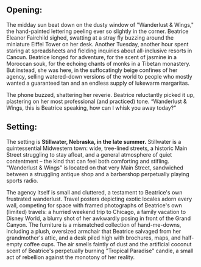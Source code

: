 ## Opening:

The midday sun beat down on the dusty window of "Wanderlust & Wings," the hand-painted lettering peeling ever so slightly in the corner. Beatrice Eleanor Fairchild sighed, swatting at a stray fly buzzing around the miniature Eiffel Tower on her desk. Another Tuesday, another hour spent staring at spreadsheets and fielding inquiries about all-inclusive resorts in Cancun. Beatrice longed for adventure, for the scent of jasmine in a Moroccan souk, for the echoing chants of monks in a Tibetan monastery. But instead, she was here, in the suffocatingly beige confines of her agency, selling watered-down versions of the world to people who mostly wanted a guaranteed tan and an endless supply of lukewarm margaritas.

The phone buzzed, shattering her reverie. Beatrice reluctantly picked it up, plastering on her most professional (and practiced) tone. “Wanderlust & Wings, this is Beatrice speaking, how can I whisk you away today?”

## Setting:

The setting is **Stillwater, Nebraska, in the late summer.** Stillwater is a quintessential Midwestern town: wide, tree-lined streets, a historic Main Street struggling to stay afloat, and a general atmosphere of quiet contentment – the kind that can feel both comforting and stifling. "Wanderlust & Wings" is located on that very Main Street, sandwiched between a struggling antique shop and a barbershop perpetually playing sports radio.

The agency itself is small and cluttered, a testament to Beatrice's own frustrated wanderlust. Travel posters depicting exotic locales adorn every wall, competing for space with framed photographs of Beatrice's own (limited) travels: a hurried weekend trip to Chicago, a family vacation to Disney World, a blurry shot of her awkwardly posing in front of the Grand Canyon. The furniture is a mismatched collection of hand-me-downs, including a plush, oversized armchair that Beatrice salvaged from her grandmother's attic, and a desk piled high with brochures, maps, and half-empty coffee cups. The air smells faintly of dust and the artificial coconut scent of Beatrice's perpetually burning "Tropical Paradise" candle, a small act of rebellion against the monotony of her reality.
